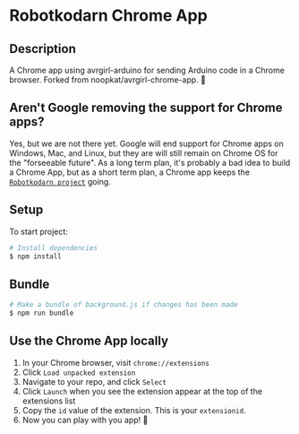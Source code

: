 # Robotkodarn Chrome App

## Description
A Chrome app using avrgirl-arduino for sending Arduino code in a Chrome browser. Forked from noopkat/avrgirl-chrome-app. 🙏

## Aren't Google removing the support for Chrome apps?
Yes, but we are not there yet. Google will end support for Chrome apps on Windows, Mac, and Linux, but they are will still remain on Chrome OS for the "forseeable future". As a long term plan, it's probably a bad idea to build a Chrome App, but as a short term plan, a Chrome app keeps the [`Robotkodarn project`](https://github.com/Vinnovera/robotkodarn) going.

## Setup
To start project:

```bash
# Install dependencies
$ npm install

```

## Bundle
```bash
# Make a bundle of background.js if changes has been made
$ npm run bundle

```
## Use the Chrome App locally
1. In your Chrome browser, visit `chrome://extensions`
2. Click `Load unpacked extension`
3. Navigate to your repo, and click `Select`
4. Click `Launch` when you see the extension appear at the top of the extensions list
5. Copy the `id` value of the extension. This is your `extensionid`.
6. Now you can play with you app! 🎉
